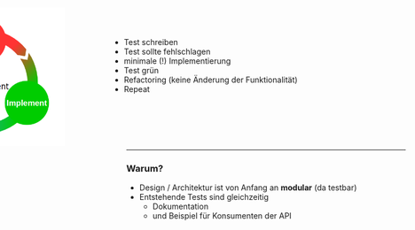 
<img src="images/tdd.png" class="borderless" style="position: relative; top: 10px; left: -400px; height: 250px">

<div style="position: absolute; top: 100px; left: 200px; height: 1000px; width: 800px;">
  <ul class="small-font">
    <li class="fragment" data-fragment-index="0">Test schreiben</li>
    <li class="fragment" data-fragment-index="1">Test sollte fehlschlagen</li>
    <li class="fragment" data-fragment-index="2">minimale (!) Implementierung</li>
    <li class="fragment" data-fragment-index="3">Test grün</li>
    <li class="fragment" data-fragment-index="4">Refactoring (keine Änderung der Funktionalität)</li>
    <li class="fragment" data-fragment-index="5">Repeat</li>
  </ul>
</div>

---

### Warum?

- Design / Architektur ist von Anfang an **modular** (da testbar)
- Entstehende Tests sind gleichzeitig
  - Dokumentation
  - und Beispiel für Konsumenten der API
